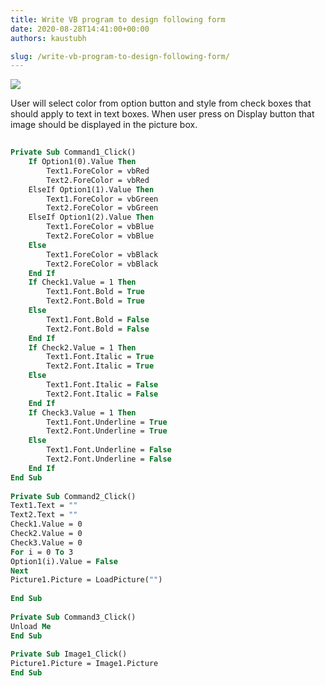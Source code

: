```yaml
---
title: Write VB program to design following form
date: 2020-08-28T14:41:00+00:00
authors: kaustubh

slug: /write-vb-program-to-design-following-form/
---
```


[![](https://1.bp.blogspot.com/-O5Xd__AGE84/X0kXemr1PWI/AAAAAAAAfgw/fe9-18WRlnsga64NDQPt8TuP8NsMhL5ZQCLcBGAsYHQ/s400/1.png)](https://1.bp.blogspot.com/-O5Xd__AGE84/X0kXemr1PWI/AAAAAAAAfgw/fe9-18WRlnsga64NDQPt8TuP8NsMhL5ZQCLcBGAsYHQ/s314/1.png)


User will select color from option button and style from check boxes that should apply to text in text boxes. When user press on Display button that image should be displayed in the picture box. 


```vb title="file.vb" 
  
Private Sub Command1_Click()  
    If Option1(0).Value Then  
        Text1.ForeColor = vbRed  
        Text2.ForeColor = vbRed  
    ElseIf Option1(1).Value Then  
        Text1.ForeColor = vbGreen  
        Text2.ForeColor = vbGreen  
    ElseIf Option1(2).Value Then  
        Text1.ForeColor = vbBlue  
        Text2.ForeColor = vbBlue  
    Else  
        Text1.ForeColor = vbBlack  
        Text2.ForeColor = vbBlack  
    End If  
    If Check1.Value = 1 Then  
        Text1.Font.Bold = True  
        Text2.Font.Bold = True  
    Else  
        Text1.Font.Bold = False  
        Text2.Font.Bold = False  
    End If  
    If Check2.Value = 1 Then  
        Text1.Font.Italic = True  
        Text2.Font.Italic = True  
    Else  
        Text1.Font.Italic = False  
        Text2.Font.Italic = False  
    End If  
    If Check3.Value = 1 Then  
        Text1.Font.Underline = True  
        Text2.Font.Underline = True  
    Else  
        Text1.Font.Underline = False  
        Text2.Font.Underline = False  
    End If  
End Sub  
  
Private Sub Command2_Click()  
Text1.Text = ""  
Text2.Text = ""  
Check1.Value = 0  
Check2.Value = 0  
Check3.Value = 0  
For i = 0 To 3  
Option1(i).Value = False  
Next  
Picture1.Picture = LoadPicture("")  
  
End Sub  
  
Private Sub Command3_Click()  
Unload Me  
End Sub  
  
Private Sub Image1_Click()  
Picture1.Picture = Image1.Picture  
End Sub						       
  
  
  

```
